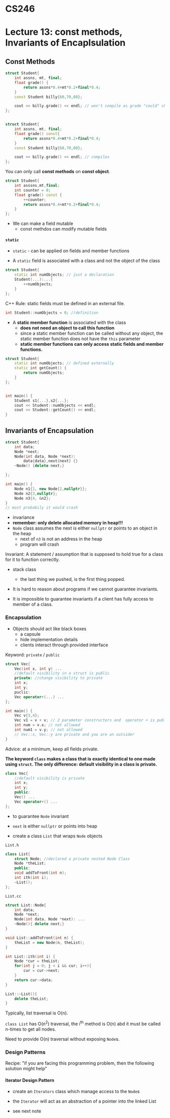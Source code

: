 # CS246
# Lecture 13: const methods, Invariants of Encaplsulation

## Const Methods

```cpp
struct Student{
	int assns, mt, final;
	float grade() {
		return assns*0.4+mt*0.2+final*0.4;
	}
	const Student billy{60,70,80};

	cout << billy.grade() << endl; // won't compile as grade "could" change the fields of billy
};
```

```cpp

struct Student{
	int assns, mt, final;
	float grade() const{
		return assns*0.4+mt*0.2+final*0.4;
	}
	const Student billy{60,70,80};

	cout << billy.grade() << endl; // compiles
};
```
You can only call **const methods** on **const object**.



```cpp
struct Student{
	int asssns,mt,final;
	int counter = 0;
	float grade() const {
		++counter;
		return assns*0.4+mt*0.2+final*0.4;
	}
};

```

- We can make a field mutable
	- const methdos can modify mutable fields

#### `static`

- `static` - can be applied on fields and member functions

- A `static` field is associated with a class and not the object of the class

```cpp
struct Student{
	static int numObjects; // just a declaration
	Student(...):...{
		++numObjects;
	}
};

```

C++ Rule: static fields must be defined in an external file.
```cpp
int Student::numObjects = 0; //definition
```

- A **static member function** is associated with the class 
	- **does not need an object to call this function**
	- since a static member function can be called without any object, the static member function does not have the `this` parameter
	- **static member functions can only access static fields and member functions.**

```cpp
struct Student{
	static int numObjects; // defined externally
	static int getCount() {
		return numObjects;
	}
};


int main() {
	Student s1{...},s2{...};
	cout << Student::numObjects << endl;
	cout << Student::getCount() << endl;
}
```

## Invariants of Encapsulation

```cpp
struct Student{
	int data;
	Node *next;
	Node(int data, Node *next):
		data{data},next{next} {}
	~Node() {delete next;}

};

int main() {
	Node n1{1, new Node{2,nullptr}};
	Node n2{3,nullptr};
	Node n3{4, &n2}; 
}
// most probabily it would crash

```

- invariance
- **remember: only delete allocated memory in heap!!!**
- `Node` class assumes the next is either `nullptr` or points to an object in the heap
	- next of `n3` is not an address in the heap
	- program will crash


Invariant: A statement / assumption that is supposed to hold true for a class for it to function correctly.


- stack class 
	- the last thing we pushed, is the first thing popped.

- It is hard to reason about programs if we cannot guarantee invariants.
- It is impossible to guarantee invariants if a client has fully access to member of a class.


### Encapsulation

- Objects should act like black boxes
	- a capsule
	- hide implementation details
	- clients interact through provided interface

Keyword: `private` / `public`

```cpp
struct Vec{
	Vec(int x, int y) ...
	//default visibility in a struct is public
	private: //change visibility to private
	int x;
	int y;
	puclic:
	Vec operator+(...) ...
};

int main() {
	Vec v{3,4};
	Vec v1 = v + v; // 2 parameter constructors and  operator + is public
	int num = v.x; // not allowed
	int num1 = v.y; // not allowed 
	// Vec::x, Vec::y are private and you are an outsider
}
```

Advice: at a minimum, keep all fields private.

**The keyword `class` makes a class that is exactly identical to one made using `struct`. The only difference: default visibility in a class is private.** 
```cpp
class Vec{
	//default visibility is private
	int x;
	int y;
	public:
	Vec() ...
	Vec operator+() ...
};
```

- to guarantee `Node` invariant

- `next` is either `nullptr` or points into heap

- create a class `List` that wraps `Node` objects

`List.h`

```cpp
class List{
	struct Node; //declared a private nested Node Class
	Node *theList;
	public:
	void addToFront(int n);
	int ith(int i);
	~List();
};
```

`List.cc`
```cpp
struct List::Node{
	int data;
	Node *next;
	Node(int data, Node *next): ...
	~Node(){ delete next;}
}

void List::addToFront(int n) {
	theList = new Node(n, theList);
}

int List::ith(int i) {
	Node *cur = theList;
	for(int j = 0; j < i && cur; i++){
		cur = cur->next;
	}
	return cur->data;
}

List::~List(){
	delete theList;
}
```
Typically, list traversal is O(n).

`class List` has O(n<sup>2</sup>) traversal, the i<sup>th</sup> method is O(n) abd it must be called n-times to get all nodes.

Need to provide O(n) traversal without exposing `Node`s.



### Design Patterns

Recipe: "if you are facing this programming problem, then the following solution might help"

#### Iterator Design Pattern

- create an `Iterators` class which manage access to the `Node`s
- the `Iterator` will act as an abstraction of a pointer into the linked List

- see next note

